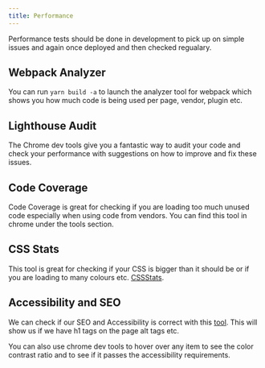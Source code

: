 ```yaml
---
title: Performance
---
```


Performance tests should be done in development to pick up on simple issues and again once deployed and then checked regualary.

## Webpack Analyzer

You can run `yarn build -a` to launch the analyzer tool for webpack which shows you how much code is being used per page, vendor, plugin etc.

## Lighthouse Audit

The Chrome dev tools give you a fantastic way to audit your code and check your performance with suggestions on how to improve and fix these issues.

## Code Coverage

Code Coverage is great for checking if you are loading too much unused code especially when using code from vendors. You can find this tool in chrome under the tools section.

## CSS Stats

This tool is great for checking if your CSS is bigger than it should be or if you are loading to many colours etc. [CSSStats](https://cssstats.com/).

## Accessibility and SEO

We can check if our SEO and Accessibility is correct with this [tool](http://wave.webaim.org/report#/patterson.travel/privacidad). This will show us if we have h1 tags on the page alt tags etc.

You can also use chrome dev tools to hover over any item to see the color contrast ratio and to see if it passes the accessibility requirements.
